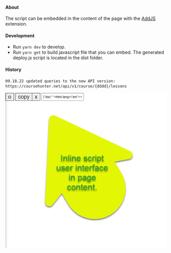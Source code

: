 #### About

The script can be embedded in the content of the page with the [AddJS](https://chrome.google.com/webstore/detail/addjs/ikdcaklgiaookdchoncnfcidafmmlndm) extension.

#### Development

* Run ```yarn dev``` to develop.
* Run ```yarn get``` to build javascript file that you can embed. The generated deploy.js script is located in the dist folder.

#### History
    09.18.22 updated queries to the new API version: https://coursehunter.net/api/v1/course/{dddd}/lessons

![](src/assets/previews/2021-05-07_19-17-13.png)
